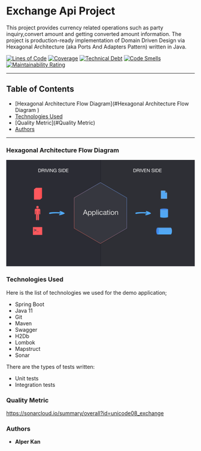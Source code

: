 # Exchange Api Project

This project provides currency related operations such as party inquiry,convert amount and getting converted amount information.
The project is production-ready implementation of Domain Driven Design via Hexagonal Architecture (aka Ports And Adapters Pattern) written in Java.

[![Lines of Code](https://sonarcloud.io/api/project_badges/measure?project=unicode08_exchange&metric=ncloc)](https://sonarcloud.io/dashboard?id=unicode08_exchange)
[![Coverage](https://sonarcloud.io/api/project_badges/measure?project=unicode08_exchange&metric=coverage)](https://sonarcloud.io/dashboard?id=unicode08_exchange)
[![Technical Debt](https://sonarcloud.io/api/project_badges/measure?project=unicode08_exchange&metric=sqale_index)](https://sonarcloud.io/dashboard?id=unicode08_exchange)
[![Code Smells](https://sonarcloud.io/api/project_badges/measure?project=unicode08_exchange&metric=code_smells)](https://sonarcloud.io/dashboard?id=unicode08_exchange)
[![Maintainability Rating](https://sonarcloud.io/api/project_badges/measure?project=unicode08_exchange&metric=sqale_rating)](https://sonarcloud.io/dashboard?id=unicode08_exchange)

---

## Table of Contents
* [Hexagonal Architecture Flow Diagram](#Hexagonal Architecture Flow Diagram )
* [Technologies Used](#Technologies-Used)
* [Quality Metric](#Quality Metric)
* [Authors](#Authors)

---

### Hexagonal Architecture Flow Diagram
[![Hexagonal Architecture Flow Diagram](docs/images/hex.png)](docs/images/hex.png)

### Technologies Used

Here is the list of technologies we used for the demo application;

* Spring Boot
* Java 11
* Git
* Maven
* Swagger
* H2Db
* Lombok
* Mapstruct
* Sonar


There are the types of tests written:

* Unit tests
* Integration tests

### Quality Metric

https://sonarcloud.io/summary/overall?id=unicode08_exchange

### Authors
* **Alper Kan**